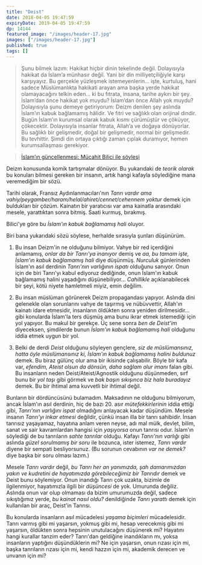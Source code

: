 ```yaml
---
title: "Deist"
date: 2018-04-05 19:47:59
expiryDate: 2019-04-05 19:47:59
dp: 14144
featured_image: "/images/header-17.jpg"
images: ["/images/header-17.jpg"]
published: true
tags: []
---
```




> Şunu bilmek lazım: Hakikat hiçbir dinin tekelinde değil. Dolayısıyla hakikat
> da İslam’a münhasır değil. Yani bir din milliyetçiliğiyle karşı karşıyayız. Bu
> gerçekle yüzleşmek istemeyenlerin… işte, kurtuluş, hani sadece Müslümanlıkta
> hakikati arayan ama başka yerde hakikat olamayacağını telkin eden… ki bu
> fıtrata, insana, tarihe aykırı bir şey. İslam’dan önce hakikat yok muydu?
> İslam’dan önce Allah yok muydu? Dolayısıyla şunu demeye getiriyorum: Deizm
> denilen şey aslında İslam’ın kabuk bağlamamış hâlidir. Ve fıtri ve sağlıklı
> olan orijinal dindir. Bugün İslam’ın kurumsal olarak kabuk kısmı çürümüştür ve
> çöküyor, çökecektir. Dolayısıyla insanlar fıtrata, Allah’a ve doğaya
> dönüyorlar. Bu sağlıklı bir gelişmedir, doğal bir gelişmedir, normal bir
> gelişmedir. Bu tevhittir. Şimdi din ortaya çıktığı zaman çıplak duramıyor,
> hemen kurumsallaşması gerekiyor.

> [İslam’ın güncellenmesi: Mücahit Bilici ile söyleşi](https://ift.tt/2pDVx92)

Deizm konusunda komik tartışmalar dönüyor. Bu yukarıdaki de *teorik olarak* bu konuları bilmesi gereken bir insanın, artık hangi kafayla söylediğine mana veremediğim bir sözü. 

Tarihi olarak, Fransız Aydınlanmacıları'nın *Tanrı vardır ama vahiy/peygamber/haram/helal/ahiret/cennet/cehennem yoktur* demek için buldukları bir çözüm. Kainatın bir yaratıcısı var ama kainatla arasındaki mesele, yarattıktan sonra bitmiş. Saati kurmuş, bırakmış. 

Bilici'ye göre bu *İslam'ın kabuk bağlamamış hali* oluyor. 

Biri bana yukarıdaki sözü söylese, herhalde sırasıyla şunları düşünürüm. 

1. Bu insan Deizm'in ne olduğunu bilmiyor. Vahye bir red içerdiğini anlamamış, *onlar da bir Tanrı'ya inanıyor* demiş ve *aa, bu tamam işte, İslam'ın kabuk bağlamamış hali* diye düşünmüş. *Nurculuk* günlerinden İslam'ın asıl derdinin *Tanrı'nın varlığının ispatı* olduğunu sanıyor. Onun için de biri Tanrı'yı kabul ediyoruz dediğinde, onun İslam'ın kabuk bağlamamış halini yaşadığını düşünebiliyor... *Cahillikle* açıklanabilecek bir şeyi, kötü niyete hamletmeli miyiz, emin değilim. 

2. Bu insan müslüman görünerek Deizm propagandası yapıyor. Aslında dini gelenekle olan sorunlarını vahye de taşırmış ve nübüvvettir, Allah'ın kainatı idare etmesidir, insanların öldükten sonra yeniden dirilmesidir... gibi konularda İslam'la ters düşmüş ama bunu ikrar etmek istemediği için yol yapıyor. Bu makul bir gerekçe. Üç sene sonra _ben de Deist'im_ diyeceksen, şimdilerde bunun _İslam'ın kabuk bağlamamış hali_ olduğunu iddia etmek uygun bir yol. 

3. Belki de derdi _Deist_ olduğunu söyleyen gençlere, _siz de müslümansınız, hatta öyle müslümansınız ki, İslam'ın kabuk bağlamamış halini buldunuz_ demek. Bu biraz gülünç olur ama bir ikisinde çalışabilir. Böyle bir kafa var, *efendim, Ateist olsun da dönsün, daha sağlam olur imanı* falan gibi. Bu insanların neden Deist/Ateist/Agnostik olduğunu düşünmeden, sırf bunu bir _yol taşı_ gibi görmek ve _bak başın sıkışınca biz hala buradayız_ demek. Bu bir ihtimal ama kuvvetli bir ihtimal değil. 

Bunların bir dördüncüsünü bulamadım. Maksadının ne olduğunu bilmiyorum, ancak İslam'ın asıl derdinin, hiç de bazı 20. asır *mütefekkirlerinin* iddia ettiği gibi, *Tanrı'nın varlığını ispat* olmadığını anlayacak kadar düşündüm. Mesele insanın *Tanrı'yı inkar etmesi* değildir, çünkü insan illa bir tanrı sahibidir. İnsan tanrısız yaşayamaz, hayatına anlam veren neyse, adı mal mülk, devlet, bilim, sanat ve sair kavramlardan hangisi için _yaşıyorsa_ onun tanrısı odur. İslam'ın söylediği de bu tanrıların *sahte tanrılar* olduğu. Kafayı *Tanrı'nın varlığı* gibi aslında _güzel sorulmamış bir soru_ ile bozunca, ister istemez, *Tanrı vardır* diyene bir sempati besliyorsunuz. (Bu sorunun cevabının *var ne demek?* diye başka bir soru olması lazım.)

Mesele *Tanrı vardır* değil, *bu Tanrı her an yanımızda, şah damarımızdan yakın ve kudretini de hayatımızda görebileceğimiz bir Tanrıdır* demek ve Deist bunu söylemiyor. Onun inandığı Tanrı çok uzakta, bizimle de ilgilenmiyor, hayatımızla ilgili bir *düşüncesi* de yok. Umurunda değiliz. Aslında onun var olup olmaması da bizim umurumuzda değil, sadece sıkıştığımız yerde, *bu kainat nasıl oldu?* denildiğinde *Tanrı yarattı* demek için kullanılan bir araç, Deist'in Tanrısı. 

Bu konularda insanların asıl mücadelesi *yaşama biçimleri* mücadelesidir. Tanrı varmış gibi mi yaşarsın, yokmuş gibi mi, hesap verecekmiş gibi mi yaşarsın, öldükten sonra hepsinin unutulacağını düşünerek mi? Hayatını hangi kurallar tanzim eder? Tanrı'dan geldiğine inandıkların mı, yoksa insanların yaptığını düşündüklerin mi? Ne için yaşarsın, onun rızası için mi, başka tanrıların rızası için mi, kendi hazzın için mi, akademik derecen ve unvanın için mi? 

